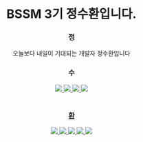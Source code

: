 <div align="center">

<h1>BSSM 3기 정수환입니다.</h1>
<h3>정</h3>
오늘보다 내일이 기대되는 개발자 정수환입니다
<br/>
<h3>수</h3>
<a href = "https://beakdong.tistory.com/"><img src="https://img.shields.io/badge/tistory-000000?style=flat-square&logo=tistory&logoColor=white"/>
<a href = "https://www.notion.so/3351edaa8b02481ab35e3129cdfda35c?pvs=4(https://heavy-maraca-3ad.notion.site/3351edaa8b02481ab35e3129cdfda35c)"><img src="https://img.shields.io/badge/notion-000000?style=flat-square&logo=notion&logoColor=white"/>
<a href = "https://github.com/beakdongH"><img src="https://img.shields.io/badge/github-000000?style=flat-square&logo=github&logoColor=white"/>
<a href = "https://www.instagram.com/orn.lbh/"><img src="https://img.shields.io/badge/instagram-000000?style=flat-square&logo=instagram&logoColor=white"/>
<br/>
<br/>
<h3>환</h3>
<img src="https://img.shields.io/badge/Spring-000000?style=flat-square&logo=Spring&logoColor=white"/>
<img src="https://img.shields.io/badge/Arduino-000000?style=flat-square&logo=arduino&logoColor=white"/>
<img src="https://img.shields.io/badge/Python-000000?style=flat-square&logo=Python&logoColor=white"/>
<img src="https://img.shields.io/badge/oracle-000000?style=flat-square&logo=oracle&logoColor=white"/>
<img src="https://img.shields.io/badge/C-000000?style=flat-square&logo=C&logoColor=white"/>


</div>
